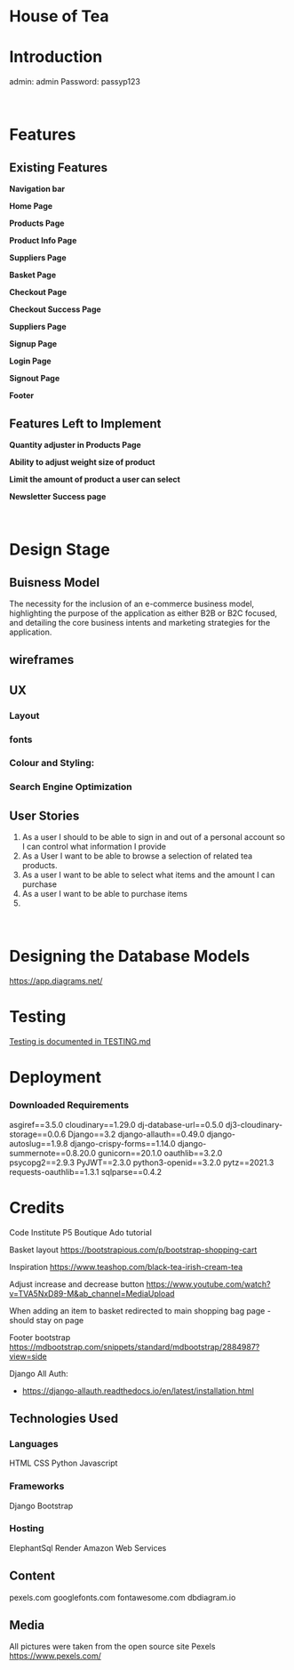 # House of Tea


# Introduction

admin: admin
Password: passyp123

<br>

# Features

## Existing Features

**Navigation bar**

**Home Page**

**Products Page**

**Product Info Page**

**Suppliers Page**

**Basket Page**

**Checkout Page**

**Checkout Success Page**

**Suppliers Page**

**Signup Page**

**Login Page**

**Signout Page**

**Footer**

## Features Left to Implement

**Quantity adjuster in Products Page**

**Ability to adjust weight size of product**

**Limit the amount of product a user can select**

**Newsletter Success page**

<br>

# Design Stage

## Buisness Model

The necessity for the inclusion of an e-commerce business model, highlighting the purpose of the application as either B2B or B2C focused, and detailing the core business intents and marketing strategies for the application.

## wireframes 

## UX

### Layout


### fonts


### Colour and Styling:


### Search Engine Optimization


## User Stories

1. As a user I should to be able to sign in and out of a personal account so I can control what information I provide
2. As a User I want to be able to browse a selection of related tea products.
3. As a user I want to be able to select what items and the amount I can purchase
4. As a user I want to be able to purchase items
5. 


<br>

# Designing the Database Models

https://app.diagrams.net/

# Testing

[Testing is documented in TESTING.md](TESTING.md)

# Deployment

### Downloaded Requirements
asgiref==3.5.0
cloudinary==1.29.0
dj-database-url==0.5.0
dj3-cloudinary-storage==0.0.6
Django==3.2
django-allauth==0.49.0
django-autoslug==1.9.8
django-crispy-forms==1.14.0
django-summernote==0.8.20.0
gunicorn==20.1.0
oauthlib==3.2.0
psycopg2==2.9.3
PyJWT==2.3.0
python3-openid==3.2.0
pytz==2021.3
requests-oauthlib==1.3.1
sqlparse==0.4.2

# Credits
Code Institute P5 Boutique Ado tutorial

Basket layout
https://bootstrapious.com/p/bootstrap-shopping-cart

Inspiration
https://www.teashop.com/black-tea-irish-cream-tea

Adjust increase and decrease button 
https://www.youtube.com/watch?v=TVA5NxD89-M&ab_channel=MediaUpload

When adding an item to basket redirected to main shopping bag page - should stay on page

Footer bootstrap
https://mdbootstrap.com/snippets/standard/mdbootstrap/2884987?view=side



Django All Auth:
- https://django-allauth.readthedocs.io/en/latest/installation.html

## Technologies Used

### Languages
HTML
CSS
Python
Javascript

### Frameworks
Django
Bootstrap

### Hosting
ElephantSql
Render
Amazon Web Services


## Content

pexels.com
googlefonts.com
fontawesome.com
dbdiagram.io

## Media

All pictures were taken from the open source site Pexels https://www.pexels.com/